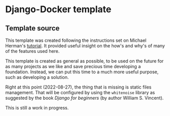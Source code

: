 # Django-Docker template

## Template source
This template was created following the instructions set on Michael Herman's [tutorial](https://testdriven.io/blog/dockerizing-django-with-postgres-gunicorn-and-nginx/#nginx). 
It provided useful insight on the how's and why's of many of the features used here.

This template is created as general as possible, to be used on the future for as many projects as we like and save precious time developing a foundation. Instead, we can put this time to a much more useful purpose, such as developing a solution.


Right at this point (2022-08-27), the thing that is missing is static files management. That will be configured by using the `whitenoise` library as suggested by the book *Django for beginners* (by author  William S. Vincent).

This is still a work in progress.